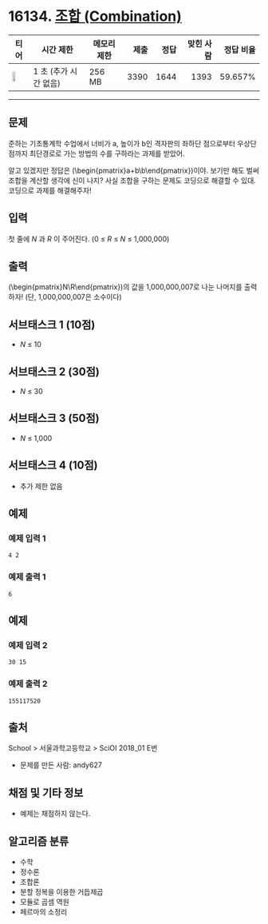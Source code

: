 # 16134. [조합 (Combination)](https://www.acmicpc.net/problem/16134)

| 티어 | 시간 제한 | 메모리 제한 | 제출 | 정답 | 맞힌 사람 | 정답 비율 |
|---|---|---|---:|---:|---:|---:|
| <img src="https://static.solved.ac/tier_small/15.svg" width="50%" /> | 1 초 (추가 시간 없음) | 256 MB | 3390 | 1644 | 1393 | 59.657% |

---

## 문제

준하는 기초통계학 수업에서 너비가 a, 높이가 ​​​​​b인 격자판의 좌하단 점으로부터 우상단 점까지 최단경로로 가는 방법의 수를 구하라는 과제를 받았어. 

알고 있겠지만 정답은  \(\begin{pmatrix}a+b\\b\end{pmatrix}\)이야. 보기만 해도 벌써 조합을 계산할 생각에 신이 나지? 사실 조합을 구하는 문제도 코딩으로 해결할 수 있대. 코딩으로 과제를 해결해주자!

## 입력

첫 줄에  *N* 과  *R* 이 주어진다. (0 ≤  *R*  ≤  *N*  ≤ 1,000,000)

## 출력

\(\begin{pmatrix}N\\R\end{pmatrix}\)의 값을 1,000,000,007로 나눈 나머지를 출력하자! (단, 1,000,000,007은 소수이다)

## 서브태스크 1 (10점)

- *N* ≤ 10

## 서브태스크 2 (30점)

- *N* ≤ 30

## 서브태스크 3 (50점)

- *N* ≤ 1,000

## 서브태스크 4 (10점)

- 추가 제한 없음

## 예제

### 예제 입력 1

```
4 2
```

### 예제 출력 1

```
6
```

## 예제

### 예제 입력 2

```
30 15
```

### 예제 출력 2

```
155117520
```

## 출처

School
\> 
서울과학고등학교
\> 
SciOI 2018_01
E번

- 문제를 만든 사람: andy627

## 채점 및 기타 정보

- 예제는 채점하지 않는다.

## 알고리즘 분류

- 수학
- 정수론
- 조합론
- 분할 정복을 이용한 거듭제곱
- 모듈로 곱셈 역원
- 페르마의 소정리


